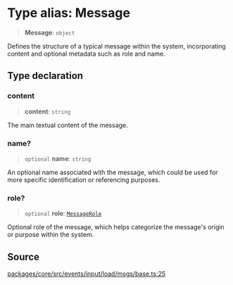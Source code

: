 # Type alias: Message

> **Message**: `object`

Defines the structure of a typical message within the system, incorporating content and optional metadata such as role and name.

## Type declaration

### content

> **content**: `string`

The main textual content of the message.

### name?

> `optional` **name**: `string`

An optional name associated with the message, which could be used for more specific identification or referencing purposes.

### role?

> `optional` **role**: [`MessageRole`](MessageRole.md)

Optional role of the message, which helps categorize the message's origin or purpose within the system.

## Source

[packages/core/src/events/input/load/msgs/base.ts:25](https://github.com/VictorS67/encre/blob/42c3bddca4be2d23ad959c1c99381eefbf43789c/packages/core/src/events/input/load/msgs/base.ts#L25)

